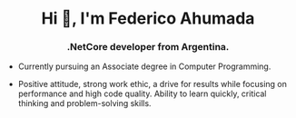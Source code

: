 <h1 align="center">Hi 👋, I'm Federico Ahumada</h1>
<h3 align="center"> .NetCore developer from Argentina.</h3>

- Currently pursuing an Associate degree in Computer Programming.

- Positive attitude, strong work ethic, a drive for results while focusing on performance and high code quality.
  Ability to learn quickly, critical thinking and problem-solving skills.
